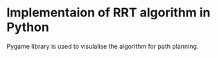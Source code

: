 # Implementaion of RRT algorithm in Python
Pygame library is used to visulalise the algorithm for path planning.
